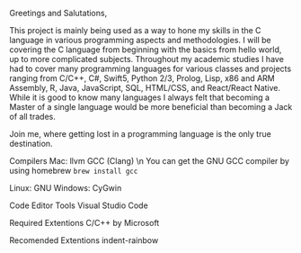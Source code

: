 Greetings and Salutations,

This project is mainly being used as a way to hone my skills in the C language in various programming aspects and methodologies. I will be covering the C language from beginning with the basics from hello world, up to more complicated subjects. Throughout my academic studies I have had to cover many programming languages for various classes and projects ranging from C/C++, C#, Swift5, Python 2/3, Prolog, Lisp, x86 and ARM Assembly, R, Java, JavaScript, SQL, HTML/CSS, and React/React Native. While it is good to know many languages I always felt that becoming a Master of a single language would be more beneficial than becoming a Jack of all trades. 

Join me, where getting lost in a programming language is the only true destination.



Compilers
Mac: llvm GCC (Clang) \n
You can get the GNU GCC compiler by using homebrew `brew install gcc`

Linux: GNU
Windows: CyGwin

Code Editor Tools
Visual Studio Code

Required Extentions
C/C++ by Microsoft

Recomended Extentions
indent-rainbow
